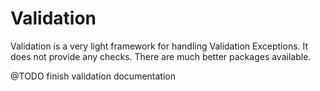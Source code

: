 # Validation
Validation is a very light framework for handling Validation Exceptions.
It does not provide any checks.
There are much better packages available.

@TODO finish validation documentation
